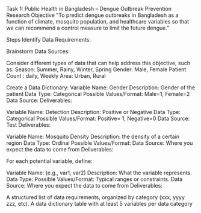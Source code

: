 Task 1: Public Health in Bangladesh – Dengue Outbreak Prevention
Research Objective
"To predict dengue outbreaks in Bangladesh as a function of climate, mosquito population, and healthcare variables so that we can recommend a control measure to limit the future dengue."

Steps
Identify Data Requirements:

Brainstorm Data Sources:


Consider different types of data that can help address this objective, such as:
Season: Summer, Rainy, Winter, Spring
Gender: Male, Female
Patient Count : daily, Weekly 
Area: Urban, Rural

Create a Data Dictionary:
Variable Name: Gender
Description: Gender of the patient
Data Type: Categorical
Possible Values/Format: Male=1, Female=2
Data Source: 
Deliverables:


Variable Name: Detection
Description: Positive or Negative
Data Type: Categorical
Possible Values/Format: Positive= 1, Negative=0
Data Source: Test
Deliverables:

Variable Name: Mosquito Density
Description: the density of a certain region
Data Type: Ordinal
Possible Values/Format: 
Data Source: Where you expect the data to come from
Deliverables:



For each potential variable, define:

Variable Name: (e.g., var1, var2)
Description: What the variable represents.
Data Type:
Possible Values/Format: Typical ranges or constraints.
Data Source: Where you expect the data to come from
Deliverables:

A structured list of data requirements, organized by category (xxx, yyyy zzz, etc).
A data dictionary table with at least 5 variables per data category
